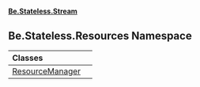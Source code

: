#### [Be.Stateless.Stream](README.md 'README')

## Be.Stateless.Resources Namespace

| Classes | |
| :--- | :--- |
| [ResourceManager](ResourceManager.md 'Be.Stateless.Resources.ResourceManager') | |
